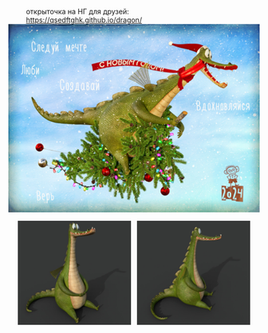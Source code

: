 &nbsp;&nbsp;&nbsp;&nbsp;&nbsp;&nbsp;&nbsp;&nbsp;&nbsp;открыточка на НГ для друзей:
<br>
&nbsp;&nbsp;&nbsp;&nbsp;&nbsp;&nbsp;&nbsp;&nbsp;&nbsp;https://qsedftghk.github.io/dragon/
<br>
![Preview](https://github.com/qsedftghk/dragon/blob/main/dragon.jpg)
<br>

<p align="center">
  <img src="https://github.com/qsedftghk/dragon/blob/main/dragon_01.jpg" width="45%">
&nbsp; 
  <img src="https://github.com/qsedftghk/dragon/blob/main/dragon_02.jpg" width="45%">
</p>
